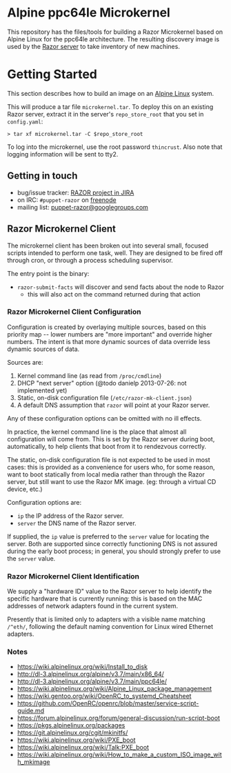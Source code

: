 # Alpine ppc64le Microkernel

This repository has the files/tools for building a Razor Microkernel based
on Alpine Linux for the ppc64le architecture. The resulting discovery image is used by the
[Razor server](https://github.com/puppetlabs/razor-server) to take
inventory of new machines.


# Getting Started

This section describes how to build an image on an
[Alpine Linux](http://alpinelinux.org/) system.

This will produce a tar file `microkernel.tar`. To deploy this on
an existing Razor server, extract it in the server's `repo_store_root` that
you set in `config.yaml`:

    > tar xf microkernel.tar -C $repo_store_root


To log into the microkernel, use the root password `thincrust`. Also
note that logging information will be sent to tty2.

## Getting in touch

* bug/issue tracker: [RAZOR project in JIRA](https://tickets.puppetlabs.com/browse/RAZOR)
* on IRC: `#puppet-razor` on [freenode](http://freenode.net/)
* mailing list: [puppet-razor@googlegroups.com](http://groups.google.com/group/puppet-razor)

## Razor Microkernel Client

The microkernel client has been broken out into several small, focused scripts
intended to perform one task, well.  They are designed to be fired off through
cron, or through a process scheduling supervisor.

The entry point is the binary:

 * `razor-submit-facts` will discover and send facts about the node to Razor
   - this will also act on the command returned during that action

### Razor Microkernel Client Configuration

Configuration is created by overlaying multiple sources, based on this
priority map -- lower numbers are "more important" and override higher
numbers.  The intent is that more dynamic sources of data override less
dynamic sources of data.

Sources are:

1. Kernel command line (as read from `/proc/cmdline`)
2. DHCP "next server" option (@todo danielp 2013-07-26: not implemented yet)
3. Static, on-disk configuration file (`/etc/razor-mk-client.json`)
4. A default DNS assumption that `razor` will point at your Razor server.

Any of these configuration options can be omitted with no ill effects.

In practice, the kernel command line is the place that almost all
configuration will come from.  This is set by the Razor server during boot,
automatically, to help clients that boot from it to rendezvous correctly.

The static, on-disk configuration file is not expected to be used in most
cases: this is provided as a convenience for users who, for some reason, want
to boot statically from local media rather than through the Razor server, but
still want to use the Razor MK image.  (eg: through a virtual CD device, etc.)

Configuration options are:

 * `ip` the IP address of the Razor server.
 * `server` the DNS name of the Razor server.

If supplied, the `ip` value is preferred to the `server` value for locating
the server.  Both are supported since correctly functioning DNS is not assured
during the early boot process; in general, you should strongly prefer to use the `server` value.

### Razor Microkernel Client Identification

We supply a "hardware ID" value to the Razor server to help identify the
specific hardware that is currently running: this is based on the MAC
addresses of network adapters found in the current system.

Presently that is limited only to adapters with a visible name matching
`/^eth/`, following the default naming convention for Linux wired
Ethernet adapters.

### Notes
- https://wiki.alpinelinux.org/wiki/Install_to_disk
- http://dl-3.alpinelinux.org/alpine/v3.7/main/x86_64/
- http://dl-3.alpinelinux.org/alpine/v3.7/main/ppc64le/
- https://wiki.alpinelinux.org/wiki/Alpine_Linux_package_management
- https://wiki.gentoo.org/wiki/OpenRC_to_systemd_Cheatsheet
- https://github.com/OpenRC/openrc/blob/master/service-script-guide.md
- https://forum.alpinelinux.org/forum/general-discussion/run-script-boot
- https://pkgs.alpinelinux.org/packages
- https://git.alpinelinux.org/cgit/mkinitfs/
- https://wiki.alpinelinux.org/wiki/PXE_boot
- https://wiki.alpinelinux.org/wiki/Talk:PXE_boot
- https://wiki.alpinelinux.org/wiki/How_to_make_a_custom_ISO_image_with_mkimage
